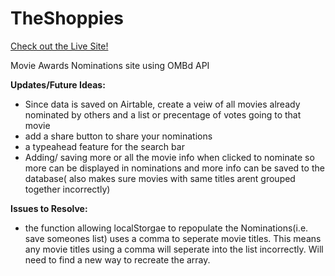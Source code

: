 # TheShoppies
[Check out the Live Site!](https://the-shoppies-project.netlify.app/)

Movie Awards Nominations site using OMBd API

**Updates/Future Ideas:**
- Since data is saved on Airtable, create a veiw of all movies already nominated by others and a list or precentage of votes going to that movie
- add a share button to share your nominations
- a typeahead feature for the search bar
- Adding/ saving more or all the movie info when clicked to nominate so more can be displayed in nominations and more info can be saved to the database( also makes sure movies with same titles arent grouped together incorrectly)


**Issues to Resolve:**
- the function allowing localStorgae to repopulate the Nominations(i.e. save someones list) uses a comma to seperate movie titles. This means any movie titles using a comma will seperate into the list incorrectly. Will need to find a new way to recreate the array.
